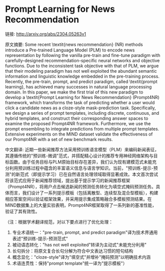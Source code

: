 # Prompt Learning for News Recommendation

链接: http://arxiv.org/abs/2304.05263v1

原文摘要:
Some recent \textit{news recommendation} (NR) methods introduce a Pre-trained
Language Model (PLM) to encode news representation by following the vanilla
pre-train and fine-tune paradigm with carefully-designed
recommendation-specific neural networks and objective functions. Due to the
inconsistent task objective with that of PLM, we argue that their modeling
paradigm has not well exploited the abundant semantic information and
linguistic knowledge embedded in the pre-training process. Recently, the
pre-train, prompt, and predict paradigm, called \textit{prompt learning}, has
achieved many successes in natural language processing domain. In this paper,
we make the first trial of this new paradigm to develop a \textit{Prompt
Learning for News Recommendation} (Prompt4NR) framework, which transforms the
task of predicting whether a user would click a candidate news as a cloze-style
mask-prediction task. Specifically, we design a series of prompt templates,
including discrete, continuous, and hybrid templates, and construct their
corresponding answer spaces to examine the proposed Prompt4NR framework.
Furthermore, we use the prompt ensembling to integrate predictions from
multiple prompt templates. Extensive experiments on the MIND dataset validate
the effectiveness of our Prompt4NR with a set of new benchmark results.

中文翻译:
近期一些新闻推荐方法采用预训练语言模型（PLM）来编码新闻表征，其遵循传统的"预训练-微调"范式，并搭配精心设计的推荐专用神经网络架构与目标函数。由于任务目标与PLM原始目标存在差异，我们认为现有建模范式未能充分利用预训练过程中蕴含的丰富语义信息与语言学知识。当前，"预训练-提示-预测"的新范式（即提示学习）已在自然语言处理领域取得显著成效。本文首次尝试将该范式应用于新闻推荐领域，提出基于提示学习的新闻推荐框架（Prompt4NR），将用户点击候选新闻的预测任务转化为填空式掩码预测任务。具体而言，我们设计了一系列提示模板（包括离散型、连续型及混合型模板），构建相应答案空间以验证框架效果，并采用提示集成策略融合多模板预测结果。在MIND数据集上的大量实验表明，Prompt4NR框架取得了一系列新的基准性能，验证了其有效性。

（注：根据学术翻译规范，对以下要点进行了优化处理：
1. 专业术语统一："pre-train, prompt, and predict paradigm"译为技术界通用表述"预训练-提示-预测范式"
2. 被动语态转化："has not well exploited"转译为主动式"未能充分利用"
3. 长句拆分：将原文复合长句分解为符合中文表达习惯的短句结构
4. 概念显化："cloze-style"译为"填空式"并增补"掩码预测"以明确技术内涵
5. 术语连贯性：保持"prompt template"统一译为"提示模板"）
